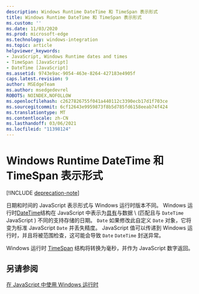 ```yaml
---
description: Windows Runtime DateTime 和 TimeSpan 表示形式
title: Windows Runtime DateTime 和 TimeSpan 表示形式
ms.custom: ''
ms.date: 11/03/2020
ms.prod: microsoft-edge
ms.technology: windows-integration
ms.topic: article
helpviewer_keywords:
- JavaScript, Windows Runtime dates and times
- TimeSpan [JavaScript]
- DateTime [JavaScript]
ms.assetid: 9743e9ac-9054-463e-8264-427183e4905f
caps.latest.revision: 9
author: MSEdgeTeam
ms.author: msedgedevrel
ROBOTS: NOINDEX,NOFOLLOW
ms.openlocfilehash: c2627826755f041a440112c3390ecb17d1f703ce
ms.sourcegitcommit: 6cf12643e9959873f8b5d785fd6158eeab74f424
ms.translationtype: MT
ms.contentlocale: zh-CN
ms.lasthandoff: 03/06/2021
ms.locfileid: "11398124"
---
```

# <a name="windows-runtime-datetime-and-timespan-representations"></a>Windows Runtime DateTime 和 TimeSpan 表示形式  

[!INCLUDE [deprecation-note](../includes/legacy-edge-note.md)]  

日期和时间的 JavaScript 表示形式与 Windows 运行时版本不同。  Windows 运行时[DateTime][UwpWindowsFoundationDatetime]结构在 JavaScript 中表示为[具有][MDNDate]与数据 \ (匹配且与 `DateTime` JavaScript \) 不同的支持存储的日期。 `Date`  如果修改此自定义 `Date` 对象，它将变为标准 JavaScript `Date` 并丢失精度。  JavaScript 值可以传递到 Windows 运行时，并且将被范围检查，这可能会导致 `Date` `DateTime` 封送异常。  

Windows 运行时 [TimeSpan][UwpWindowsFoundationTimespan] 结构将转换为毫秒，并作为 JavaScript 数字返回。  

## <a name="see-also"></a>另请参阅  

[在 JavaScript 中使用 Windows 运行时][WindowsRuntimeJavascript]  

<!-- links -->  

[WindowsRuntimeJavascript]: ./using-the-windows-runtime-in-javascript.md "在 JavaScript |Microsoft Docs"  

[UwpWindowsFoundationDatetime]: /uwp/api/Windows.Foundation.DateTime "DateTime 结构|Microsoft Docs"  
[UwpWindowsFoundationTimespan]: /uwp/api/windows.foundation.timespan "TimeSpan 结构|Microsoft Docs"  

[MDNDate]: https://developer.mozilla.org/docs/Web/JavaScript/Reference/Global_Objects/Date "日期|MDN"  

